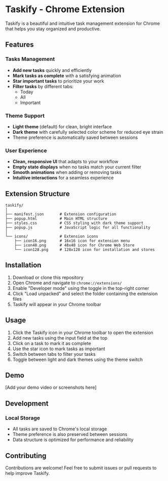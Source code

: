 # Taskify - Chrome Extension

Taskify is a beautiful and intuitive task management extension for Chrome that helps you stay organized and productive.



## Features

### Tasks Management
- **Add new tasks** quickly and efficiently
- **Mark tasks as complete** with a satisfying animation
- **Star important tasks** to prioritize your work
- **Filter tasks** by different tabs:
  - Today
  - All
  - Important

### Theme Support
- **Light theme** (default) for clean, bright interface
- **Dark theme** with carefully selected color scheme for reduced eye strain
- Theme preference is automatically saved between sessions

### User Experience
- **Clean, responsive UI** that adapts to your workflow
- **Empty state displays** when no tasks match your current filter
- **Smooth animations** when adding or removing tasks
- **Intuitive interactions** for a seamless experience

## Extension Structure

```
taskify/
│
├── manifest.json       # Extension configuration
├── popup.html          # Main HTML structure
├── styles.css          # CSS styling with dark theme support
├── popup.js            # JavaScript logic for all functionality
│
└── icons/              # Extension icons
    ├── icon16.png      # 16x16 icon for extension menu
    ├── icon48.png      # 48x48 icon for Chrome Web Store
    └── icon128.png     # 128x128 icon for installation and stores
```

## Installation

1. Download or clone this repository
2. Open Chrome and navigate to `chrome://extensions/`
3. Enable "Developer mode" using the toggle in the top-right corner
4. Click "Load unpacked" and select the folder containing the extension files
5. Taskify will appear in your Chrome toolbar

## Usage

1. Click the Taskify icon in your Chrome toolbar to open the extension
2. Add new tasks using the input field at the top
3. Click on a task to mark it as complete
4. Use the star icon to mark tasks as important
5. Switch between tabs to filter your tasks
6. Toggle between light and dark themes using the theme switch

## Demo

[Add your demo video or screenshots here]

## Development

### Local Storage
- All tasks are saved to Chrome's local storage
- Theme preference is also preserved between sessions
- Data structure is optimized for performance and reliability

## Contributing

Contributions are welcome! Feel free to submit issues or pull requests to help improve Taskify.


